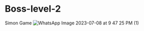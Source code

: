 # Boss-level-2
Simon Game
![WhatsApp Image 2023-07-08 at 9 47 25 PM (1)](https://github.com/krunalbhongade/Boss-level-2/assets/126875304/50f02c6e-39ce-4070-9d23-ae1e8b3237b0)

